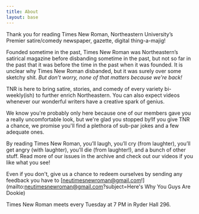 ```yaml
---
title: About
layout: base
---
```


Thank you for reading Times New Roman, Northeastern 
University’s Premier satire/comedy newspaper, 
gazette, digital thing-a-majig!

Founded sometime in the past, Times New Roman 
was Northeastern’s satirical magazine before disbanding sometime 
in the past, but not so far in 
the past that it was before the time in 
the past when it was founded. It is 
unclear why Times New Roman disbanded, but it 
was surely over some sketchy shit.
_But don’t worry, none of that matters because we're back!_


TNR is here to bring satire, stories, 
and comedy of every variety bi-weekly(ish)
to further enrich Northeastern. You can 
also expect videos whenever our wonderful writers have a 
creative spark of genius.


We know you're probably only here because 
one of our members gave you a really uncomfortable 
look, but we're glad you stopped 
by!If you give TNR a chance, 
we promise you'll find a plethora of 
sub-par jokes and a few adequate ones.


By reading Times New Roman, you’ll 
laugh, you’ll cry (from laughter), 
you’ll get angry (with laughter),
you’ll die (from laughter!), 
and a bunch of other stuff. Read more 
of our issues in the archive and check out 
our videos if you like what you see!


Even if you don't, give us 
a chance to redeem ourselves by sending any feedback 
you have to 
[neutimesnewroman@gmail.com!](mailto:neutimesnewroman@gmail.com?subject=Here's Why You Guys Are Dookie)

Times New Roman meets every Tuesday at 7 PM in Ryder Hall 296.


